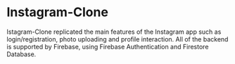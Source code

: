 # Instagram-Clone

Istagram-Clone replicated the main features of the Instagram app such as login/registration, photo uploading and profile interaction. All of the backend is supported by Firebase, using Firebase Authentication and Firestore Database.
